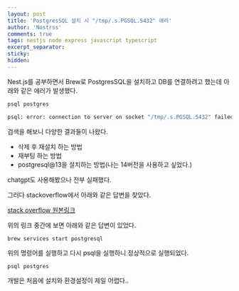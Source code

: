 ```yaml
---
layout: post
title: 'PostgresSQL 설치 시 "/tmp/.s.PGSQL.5432" 에러'
author: 'Nostrss'
comments: true
tags: nestjs node express javascript typescript
excerpt_separator:
sticky:
hidden:
---
```


Nest.js를 공부하면서 Brew로 PostgresSQL을 설치하고 DB를 연결하려고 했는데 아래와 같은 에러가 발생했다.

```bash
psql postgres

psql: error: connection to server on socket "/tmp/.s.PGSQL.5432" failed: No such file or directory
```

검색을 해보니 다양한 결과들이 나왔다.

- 삭제 후 재설치 하는 방법
- 재부팅 하는 방법
- postgresql@13을 설치하는 방법(나는 14버전을 사용하고 싶었다.)

chatgpt도 사용해봤으나 전부 실패했다.

그러다 stackoverflow에서 아래와 같은 답변을 찾았다.

[stack overflow 원본링크](https://stackoverflow.com/questions/69754628/psql-error-connection-to-server-on-socket-tmp-s-pgsql-5432-failed-no-such)

위의 링크 중간에 보면 아래와 같은 답변이 있었다.

```bash
brew services start postgresql
```

위의 명령어를 실행하고 다시 psql을 실행하니 정상적으로 실행되었다.

```
psql postgres
```

개발은 처음에 설치와 환경설정이 제일 어렵다..
